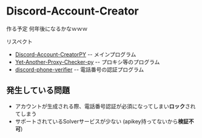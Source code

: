 # Discord-Account-Creator
作る予定  何年後になるかなｗｗｗ

リスペクト
- [Discord-Account-CreatorPY](https://github.com/Mouad-scriptz/Discord-Account-CreatorPY) -- メインプログラム
- [Yet-Another-Proxy-Checker-py](https://github.com/TaquitoSlayer/Yet-Another-Proxy-Checker-py) -- プロキシ等のプログラム
- [discord-phone-verifier](https://github.com/FuckingToasters/discord-phone-verifier) -- 電話番号の認証プログラム

## 発生している問題
- アカウントが生成される際、電話番号認証が必須になってしまい**ロック**されてしまう
- サポートされているSolverサービスが少ない (apikey持ってないから**検証不可**)